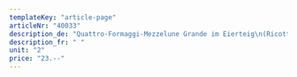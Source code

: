 ```yaml
---
templateKey: "article-page"
articleNr: "40033"
description_de: "Quattro-Formaggi-Mezzelune Grande im Eierteig\n(Ricotta, Gorgonzola, Taleggio und Parmesan)"
description_fr: " "
unit: "2"
price: "23.--"
---
```

